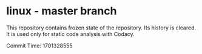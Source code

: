 # linux - master branch

This repository contains frozen state of the repository.
Its history is cleared. It is used only for static code
analysis with Codacy.

Commit Time: 1701328555
